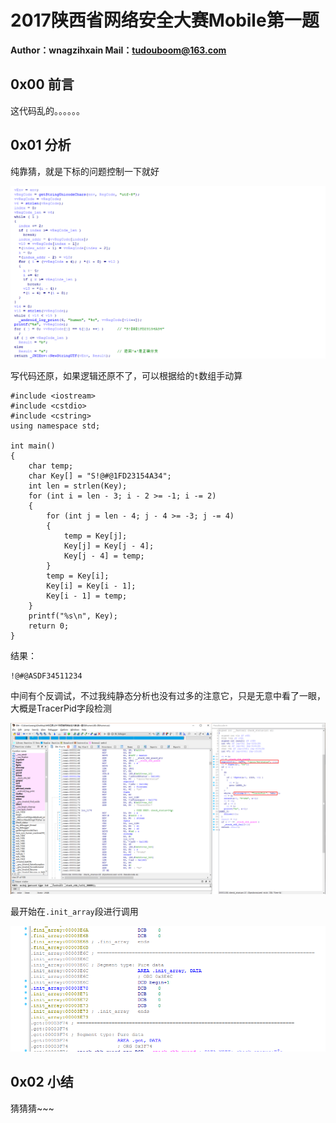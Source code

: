 # 2017陕西省网络安全大赛Mobile第一题

**Author：wnagzihxain
Mail：tudouboom@163.com**

## 0x00 前言
这代码乱的。。。。。。

## 0x01 分析
纯靠猜，就是下标的问题控制一下就好

![](Image/1.png)

写代码还原，如果逻辑还原不了，可以根据给的`t`数组手动算
```
#include <iostream>
#include <cstdio>
#include <cstring>
using namespace std;

int main()
{
	char temp;
	char Key[] = "S!@#@1FD23154A34";
	int len = strlen(Key);
	for (int i = len - 3; i - 2 >= -1; i -= 2)
	{
		for (int j = len - 4; j - 4 >= -3; j -= 4)
		{
			temp = Key[j];
			Key[j] = Key[j - 4];
			Key[j - 4] = temp;
		}
		temp = Key[i];
		Key[i] = Key[i - 1];
		Key[i - 1] = temp;
	}
	printf("%s\n", Key);
	return 0;
}
```

结果：
```
!@#@ASDF34511234
```

中间有个反调试，不过我纯静态分析也没有过多的注意它，只是无意中看了一眼，大概是TracerPid字段检测

![](Image/2.png)

最开始在`.init_array`段进行调用

![](Image/3.png)

## 0x02 小结
猜猜猜~~~
